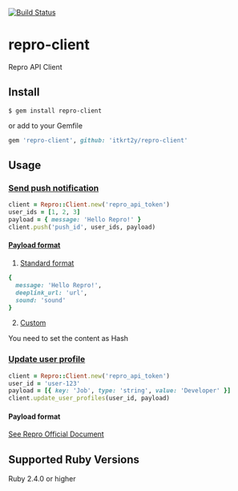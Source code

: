 [![Build Status](https://travis-ci.org/itkrt2y/repro-client.svg?branch=master)](https://travis-ci.org/itkrt2y/repro-client)

# repro-client

Repro API Client

## Install

```
$ gem install repro-client
```

or add to your Gemfile

```ruby
gem 'repro-client', github: 'itkrt2y/repro-client'
```

## Usage

### [Send push notification](http://docs.repro.io/en/dev/push-api/index.html)

```ruby
client = Repro::Client.new('repro_api_token')
user_ids = [1, 2, 3]
payload = { message: 'Hello Repro!' }
client.push('push_id', user_ids, payload)
```

#### [Payload format](http://docs.repro.io/en/dev/push-api/index.html#id7)

1. [Standard format](http://docs.repro.io/en/dev/push-api/index.html#id8)

```ruby
{
  message: 'Hello Repro!',
  deeplink_url: 'url',
  sound: 'sound'
}
```

2. [Custom](http://docs.repro.io/en/dev/push-api/index.html#json)

You need to set the content as Hash

### [Update user profile](http://docs.repro.io/en/dev/user-profile-api/index.html)

```ruby
client = Repro::Client.new('repro_api_token')
user_id = 'user-123'
payload = [{ key: 'Job', type: 'string', value: 'Developer' }]
client.update_user_profiles(user_id, payload)
```

#### Payload format

[See Repro Official Document](http://docs.repro.io/en/dev/user-profile-api/index.html#user-profiles-payload)

## Supported Ruby Versions

Ruby 2.4.0 or higher

